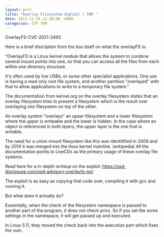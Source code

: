```yaml
---
layout: post
title: "Overlay Filesystem Exploit | THM "
date: 2021-11-25 12:30:00 -0000
categories: CTF THM
---
```


OverlayFS-CVE-2021-3493

Here is a brief discription from the box itself on what the overlayFS is:  

"OverlayFS is a Linux kernel module that allows the system to combine several mount points into one, so that you can access all the files from each within one directory structure.

It's often used by live USBs, or some other specialist applications. One use is having a read only root file system, and another partition "overlayed" with that to allow applications to write to a temporary file system."  



The documentation from kernel.org on the overlay filesystem states that an overlay filesystem tries to present a filesystem which is the result over overlaying one filesystem on top of the other.  

An overlay system "overlays" an upper filesystem and a lower filesystem where the upper is writeable and the lower is hidden. In the case where an object is referenced in both layers, the upper layer is the one that is writable.  

The need for a union mount filesystem like this was identitified in 2009 and by 2014 it was merged into the linux kernel mainline. (wikipedia)
All the documentation points to LiveCDs as the primary usage of these overlay file systems.  

Read here for a in-depth writeup on the exploit:
https://ssd-disclosure.com/ssd-advisory-overlayfs-pe/

The exploit is as easy as copying that code over, compiling it with gcc and running it.  

But what does it actually do?  

Essentially, when the check of the filesystem namespace is passed to another part of the program, it does not check privs. So if you set the some settings in the namespace, it will get passed up and executed.  

In Linux 5.11, they moved the check back into the execution part which fixes the vuln.


